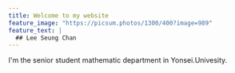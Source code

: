 ```yaml
---
title: Welcome to my website
feature_image: "https://picsum.photos/1300/400?image=989"
feature_text: |
  ## Lee Seung Chan
---
```


I'm the senior student  mathematic department in Yonsei.Univesity.
